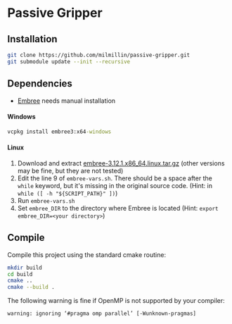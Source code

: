 # Passive Gripper

## Installation
```bash
git clone https://github.com/milmillin/passive-gripper.git
git submodule update --init --recursive
```
## Dependencies

- [Embree](https://www.embree.org/downloads.html) needs manual installation

#### Windows

```cmd
vcpkg install embree3:x64-windows
```

#### Linux

1. Download and extract [embree-3.12.1.x86_64.linux.tar.gz](https://github.com/embree/embree/releases/download/v3.12.1/embree-3.12.1.x86_64.linux.tar.gz) (other versions may be fine, but they are not tested)
2. Edit the line 9 of `embree-vars.sh`. There should be a space after the `while` keyword, but it's missing in the original source code. (Hint: in `while ([ -h "${SCRIPT_PATH}" ])`)
3. Run `embree-vars.sh`
4. Set `embree_DIR` to the directory where Embree is located (Hint: `export embree_DIR=<your directory>`)

## Compile

Compile this project using the standard cmake routine:

```bash
mkdir build
cd build
cmake ..
cmake --build .

```

The following warning is fine if OpenMP is not supported by your compiler:

    warning: ignoring ‘#pragma omp parallel’ [-Wunknown-pragmas]